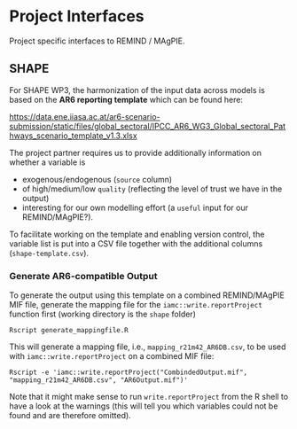 # Project Interfaces
Project specific interfaces to REMIND / MAgPIE.

## SHAPE

For SHAPE WP3, the harmonization of the input data across models is
based on the **AR6 reporting template** which can be found here:

https://data.ene.iiasa.ac.at/ar6-scenario-submission/static/files/global_sectoral/IPCC_AR6_WG3_Global_sectoral_Pathways_scenario_template_v1.3.xlsx

The project partner requires us to provide additionally information on
whether a variable is
- exogenous/endogenous (`source` column)
- of high/medium/low `quality` (reflecting the level of trust we have in
the output)
- interesting for our own modelling effort (a `useful` input for our REMIND/MAgPIE?).


To facilitate working on the template and enabling version control, 
the variable list is put into a CSV file together with the additional
columns (`shape-template.csv`).

### Generate AR6-compatible Output

To generate the output using this template on a combined REMIND/MAgPIE MIF file,
generate the mapping file for the `iamc::write.reportProject` function
first (working directory is the `shape` folder)
```
Rscript generate_mappingfile.R
```
This will generate a mapping file, i.e., `mapping_r21m42_AR6DB.csv`,
to be used with `iamc::write.reportProject` on a combined MIF file:

```
Rscript -e 'iamc::write.reportProject("CombindedOutput.mif", "mapping_r21m42_AR6DB.csv", "AR6Output.mif")'
```

Note that it might make sense to run `write.reportProject` from the R
shell to have a look at the warnings (this will tell you which
variables could not be found and are therefore omitted).
